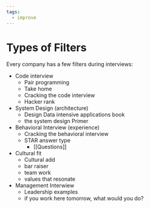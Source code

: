 ```yaml
---
tags:
  - improve
---
```

# Types of Filters

Every company has a few filters during interviews:

- Code interview
	- Pair programming
	- Take home
	- Cracking the code interview
	- Hacker rank
- System Design (architecture)
	- Design Data intensive applications book
	- the system design Primer
- Behavioral Interview (experience)
	- Cracking the behavioral interview
	- STAR answer type
		- [[Questions]]
- Cultural fit
	- Cultural add
	- bar raiser
	- team work
	- values that resonate
- Management Interwiew
	- Leadership examples
	- if you work here tomorrow, what would you do?

